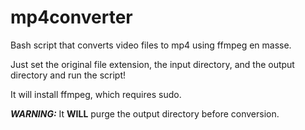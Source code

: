 # mp4converter
Bash script that converts video files to mp4 using ffmpeg en masse.

Just set the original file extension, the input directory, and the output directory and run the script!

It will install ffmpeg, which requires sudo.

_**WARNING:**_ It **WILL** purge the output directory before conversion.
